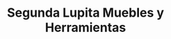 ---
title: "Segunda Lupita Muebles y Herramientas"
url: /phoenix/segunda-lupita-muebles-y-herramientas/
shop: shop
---